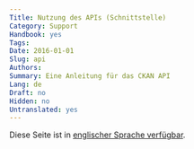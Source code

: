 ```yaml
---
Title: Nutzung des APIs (Schnittstelle)
Category: Support
Handbook: yes
Tags:
Date: 2016-01-01
Slug: api
Authors:
Summary: Eine Anleitung für das CKAN API
Lang: de
Draft: no
Hidden: no
Untranslated: yes
---
```


Diese Seite ist in [englischer Sprache verfügbar](/en/support/api).

